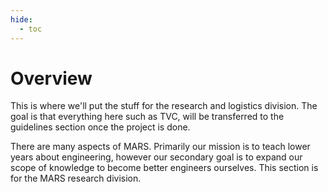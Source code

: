 ```yaml
---
hide:
  - toc
---
```

# Overview

This is where we'll put the stuff for the research and logistics division. The goal is that everything here such as TVC, will be transferred to the guidelines section once the project is done.

There are many aspects of MARS. Primarily our mission is to teach lower years about engineering, however our secondary goal is to expand our scope of knowledge to become better engineers ourselves. This section is for the MARS research division.